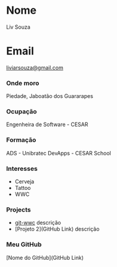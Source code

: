 # Nome
Liv Souza

# Email
liviarsouza@gmail.com

### Onde moro
Piedade, Jaboatão dos Guararapes

### Ocupação
Engenheira de Software - CESAR

### Formação
ADS - Unibratec
DevApps - CESAR School

### Interesses
- Cerveja
- Tattoo
- WWC


### Projects
- [git-wwc](https://github.com/TigerRobocop/git-wwc) descrição
- [Projeto 2](GitHub Link) descrição

### Meu GitHub
[Nome do GitHub](GitHub Link)